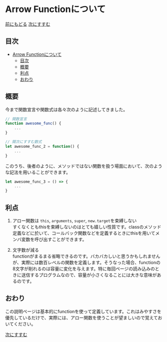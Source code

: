 # Arrow Functionについて
[前にもどる](class.md)
[次にすすむ](promise.md)
## 目次
<!-- TOC -->

- [Arrow Functionについて](#arrow-functionについて)
    - [目次](#目次)
    - [概要](#概要)
    - [利点](#利点)
    - [おわり](#おわり)

<!-- /TOC -->
## 概要
今まで関数宣言や関数式は各々次のように記述してきました。

```js
// 関数宣言
function awesome_func() {
    ...
}

// 関次にすすむ数式
let awesome_func_2 = function() {
    ...
}
```

このうち、後者のように、メソッドではない関数を扱う場面において、次のような記法を用いることができます。

```js
let awesome_func_3 = () => {
    ...
}
```

## 利点

1. アロー関数は `this`, `arguments`, `super`, `new.target`を束縛しない<br>
すくなくともthisを束縛しないのはとても嬉しい性質です。classのメソッド定義などに於いて、コールバック関数などを定義するときにthisを用いてメンバ変数を呼び出すことができます。

2. 文字数が減る<br>
functionがまるまる省略できるのです。バカバカしいと思うかもしれませんが、実際には数百レベルの関数を定義します。そうなった場合、functionの8文字が削れるのは容量に変化を与えます。特に毎回ページの読み込みのときに送信するプログラムなので、容量が小さくなることには大きな意味があるのです。

## おわり
この説明ページは基本的にfunctionを使って定義しています。これはみやすさを優先しているだけで、実際には、アロー関数を使うことが望ましいので覚えておいてください。

[次にすすむ](promise.md)
